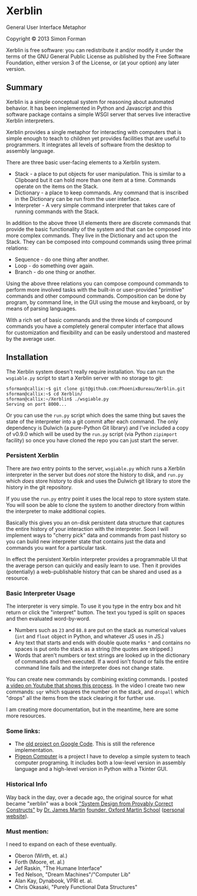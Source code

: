 Xerblin
=======

General User Interface Metaphor

Copyright © 2013 Simon Forman

Xerblin is free software: you can redistribute it and/or modify
it under the terms of the GNU General Public License as published by
the Free Software Foundation, either version 3 of the License, or
(at your option) any later version.



## Summary

Xerblin is a simple conceptual system for reasoning about automated behavior.  It has been implemented in Python and Javascript and this software package contains a simple WSGI server that serves live interactive Xerblin interpreters.

Xerblin provides a single metaphor for interacting with computers that is simple enough to teach to children yet provides facilities that are useful to programmers. It integrates all levels of software from the desktop to assembly language.

There are three basic user-facing elements to a Xerblin system.

*    Stack - a place to put objects for user manipulation. This is similar to a Clipboard but it can hold more than one item at a time. Commands operate on the items on the Stack.
*    Dictionary - a place to keep commands. Any command that is inscribed in the Dictionary can be run from the user interface.
*    Interpreter - A very simple command interpreter that takes care of running commands with the Stack.

In addition to the above three UI elements there are discrete commands that provide the basic functionality of the system and that can be composed into more complex commands. They live in the Dictionary and act upon the Stack. They can be composed into compound commands using three primal relations:

*    Sequence - do one thing after another.
*    Loop - do something over again.
*    Branch - do one thing or another.

Using the above three relations you can compose compound commands to perform more involved tasks with the built-in or user-provided "primitive" commands and other compound commands.  Composition can be done by program, by command line, in the GUI using the mouse and keyboard, or by means of parsing languages.

With a rich set of basic commands and the three kinds of compound commands you have a completely general computer interface that allows for customization and flexibility and can be easily understood and mastered by the average user.


## Installation

The Xerblin system doesn't really require installation. You can run the `wsgiable.py` script to start a Xerblin server with no storage to git:

    sforman@callix:~$ git clone git@github.com:PhoenixBureau/Xerblin.git
    sforman@callix:~$ cd Xerblin/
    sforman@callix:~/Xerblin$ ./wsgiable.py
    Serving on port 8000...


Or you can use the `run.py` script which does the same thing but saves the state of the interpreter into a git commit after each command. The only dependency is Dulwich (a pure-Python Git library) and I've included a copy of v0.9.0 which will be used by the `run.py` script (via Python `zipimport` facility) so once you have cloned the repo you can just start the server.


### Persistent Xerblin

There are *two* entry points to the server, `wsgiable.py` which runs a Xerblin interpreter in the server but does _not_ store the history to disk, and `run.py` which _does_ store history to disk and uses the Dulwich git library to store the history in the git repository.

If you use the `run.py` entry point it uses the local repo to store system state. You will soon be able to clone the system to another directory from within the interpreter to make additional copies.

Basically this gives you an on-disk persistent data structure that captures the entire history of your interaction with the interpreter.  Soon I will implement ways to "cherry pick" data and commands from past history so you can build new interpreter state that contains just the data and commands you want for a particular task.

In effect the persistent Xerblin interpreter provides a programmable UI that the average person can quickly and easily learn to use.  Then it provides (potentially) a web-publishable history that can be shared and used as a resource.


### Basic Interpreter Usage

The interpreter is very simple.  To use it you type in the entry box and hit return or click the "interpret" button.  The text you typed is split on spaces and then evaluated word-by-word.

*  Numbers such as `23` and `88.8` are put on the stack as numerical values (`int` and `float` object in Python, and whatever JS uses in JS.)
*  Any text that starts and ends with double quote marks `"` and contains no spaces is put onto the stack as a string (the quotes are stripped.)
*  Words that aren't numbers or text strings are looked up in the dictionary of commands and then executed.  If a word isn't found or fails the entire command line fails and the interpreter does not change state.

You can create new commands by combining existing commands. I posted [a video on Youtube that shows this process][video_demo].  In the video I create two new commands: `sqr` which squares the number on the stack, and `dropall` which "drops" all the items from the stack clearing it for further use.

[video_demo]: http://calroc.github.com/aum-gravity/Henry.html "Demonstration video embedded in a page that includes the interpreter being demo'd."

I am creating more documentation, but in the meantime, here are some more resources.

### Some links:

*   The [old project on Google Code][a]. This is still the reference implementation.
*   [Pigeon Computer][b] is a project I have to develop a simple system to teach computer programing. It includes both a low-level version in assembly language and a high-level version in Python with a Tkinter GUI.

### Historical Info

Way back in the day, over a decade ago, the original source for what became "xerblin" was a book ["System Design from Provably Correct Constructs"][c] by [Dr. James Martin][d] [founder, Oxford Martin School][e] ([personal website][f]).

### Must mention:

I need to expand on each of these eventually.

*   Oberon (Wirth, et. al.)
*   Forth (Moore, et. al.)
*   Jef Raskin, "The Humane Interface"
*   Ted Nelson, "Dream Machines"/"Computer Lib"
*   Alan Kay, Dynabook, VPRI et. al.
*   Chris Okasaki, "Purely Functional Data Structures"



[a]: https://code.google.com/p/xerblin/
[b]: http://thinkpigeon.blogspot.com/?view=mosaic

[c]: http://lccn.loc.gov/84016063 "System Design from Provably Correct Constructs"
[d]: https://en.wikipedia.org/wiki/James_Martin_%28author%29 "Dr. Martin on Wikipedia"
[e]: http://www.oxfordmartin.ox.ac.uk/founder/
[f]: http://www.jamesmartin.com/

